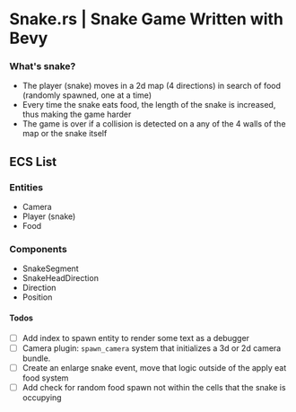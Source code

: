 # Snake.rs | Snake Game Written with Bevy

### What's snake?
- The player (snake) moves in a 2d map (4 directions) in search of food (randomly spawned, one at a time)
- Every time the snake eats food, the length of the snake is increased, thus making the game harder
- The game is over if a collision is detected on a any of the 4 walls of the map or the snake itself

## ECS List

### Entities
- Camera
- Player (snake)
- Food

### Components
- SnakeSegment 
- SnakeHeadDirection
- Direction
- Position

#### Todos

- [ ] Add index to spawn entity to render some text as a debugger
- [ ] Camera plugin: `spawn_camera` system that initializes a 3d or 2d camera bundle.
- [ ] Create an enlarge snake event, move that logic outside of the apply eat food system
- [ ] Add check for random food spawn not within the cells that the snake is occupying
